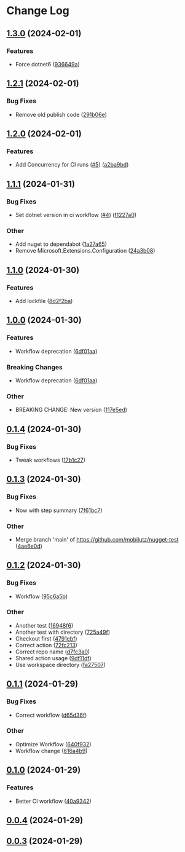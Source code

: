 # Change Log

<a name="1.3.0"></a>
## [1.3.0](https://www.github.com/tlabster/nugget-test/releases/tag/v1.3.0) (2024-02-01)

### Features

* Force dotnet6 ([936649a](https://www.github.com/tlabster/nugget-test/commit/936649ae43a013644ea43907d9276f07df6ce496))

<a name="1.2.1"></a>
## [1.2.1](https://www.github.com/tlabster/nugget-test/releases/tag/v1.2.1) (2024-02-01)

### Bug Fixes

* Remove old publish code ([291b06e](https://www.github.com/tlabster/nugget-test/commit/291b06e6fad61901970097da58ab5585f6c619d4))

<a name="1.2.0"></a>
## [1.2.0](https://www.github.com/mobilutz/nugget-test/releases/tag/v1.2.0) (2024-02-01)

### Features

* Add Concurrency for CI runs ([#5](https://www.github.com/mobilutz/nugget-test/issues/5)) ([a2ba9bd](https://www.github.com/mobilutz/nugget-test/commit/a2ba9bd96400850036c8b11af53143ec626f254d))

<a name="1.1.1"></a>
## [1.1.1](https://www.github.com/mobilutz/nugget-test/releases/tag/v1.1.1) (2024-01-31)

### Bug Fixes

* Set dotnet version in ci workflow ([#4](https://www.github.com/mobilutz/nugget-test/issues/4)) ([f1227a0](https://www.github.com/mobilutz/nugget-test/commit/f1227a07b7e403789225df83c6da6a59a844e87f))

### Other

* Add nuget to dependabot ([1a27a65](https://www.github.com/mobilutz/nugget-test/commit/1a27a65815c0c9ce7b064ce0a295c5e7e5b8a52c))
* Remove Microsoft.Extensions.Configuration ([24a3b08](https://www.github.com/mobilutz/nugget-test/commit/24a3b086e244a63a34375a6485f3d99059fafeb3))

<a name="1.1.0"></a>
## [1.1.0](https://www.github.com/mobilutz/nugget-test/releases/tag/v1.1.0) (2024-01-30)

### Features

* Add lockfile ([8d2f2ba](https://www.github.com/mobilutz/nugget-test/commit/8d2f2baf98a087e73b81d5ee746d044fb4b9bb82))

<a name="1.0.0"></a>
## [1.0.0](https://www.github.com/mobilutz/nugget-test/releases/tag/v1.0.0) (2024-01-30)

### Features

* Workflow deprecation ([6df01aa](https://www.github.com/mobilutz/nugget-test/commit/6df01aac941ba61147a58f9f1d1914018537e9a7))

### Breaking Changes

* Workflow deprecation ([6df01aa](https://www.github.com/mobilutz/nugget-test/commit/6df01aac941ba61147a58f9f1d1914018537e9a7))

### Other

* BREAKING CHANGE: New version ([117e5ed](https://www.github.com/mobilutz/nugget-test/commit/117e5ededcd524f2d53fe89595ebedac3f18e364))

<a name="0.1.4"></a>
## [0.1.4](https://www.github.com/mobilutz/nugget-test/releases/tag/v0.1.4) (2024-01-30)

### Bug Fixes

* Tweak workflows ([17b1c27](https://www.github.com/mobilutz/nugget-test/commit/17b1c279ab242303f735cb3d948c78b07b3761e7))

<a name="0.1.3"></a>
## [0.1.3](https://www.github.com/mobilutz/nugget-test/releases/tag/v0.1.3) (2024-01-30)

### Bug Fixes

* Now with step summary ([7f61bc7](https://www.github.com/mobilutz/nugget-test/commit/7f61bc7de168081c8e18e2dba43385bc0f1e3a8c))

### Other

* Merge branch 'main' of https://github.com/mobilutz/nugget-test ([4ae6e0d](https://www.github.com/mobilutz/nugget-test/commit/4ae6e0d6314a978b1aa40b4f98f665cf86e41388))

<a name="0.1.2"></a>
## [0.1.2](https://www.github.com/mobilutz/nugget-test/releases/tag/v0.1.2) (2024-01-30)

### Bug Fixes

* Workflow ([95c6a5b](https://www.github.com/mobilutz/nugget-test/commit/95c6a5b2b995f1000cb83e02fbf91b5a6beb8226))

### Other

* Another test ([16948f6](https://www.github.com/mobilutz/nugget-test/commit/16948f6aa621b53b9ae5b5f4cd65a877426a72f6))
* Another test with directory ([725a49f](https://www.github.com/mobilutz/nugget-test/commit/725a49fd6fa20f449f182652b6b0f37e7c6ca00a))
* Checkout first ([4791ebf](https://www.github.com/mobilutz/nugget-test/commit/4791ebf70ee126b9d9a01992793e8197eac70ba8))
* Correct action ([72fc213](https://www.github.com/mobilutz/nugget-test/commit/72fc2132d2c9375cd7105eaae60c4f6593166cfe))
* Correct repo name ([d7fc3a0](https://www.github.com/mobilutz/nugget-test/commit/d7fc3a01d18e75a18357e52e355e8b8cbb349d02))
* Shared action usage ([9df11df](https://www.github.com/mobilutz/nugget-test/commit/9df11df3d2cdeb040372498ff9b84a637a3d4a45))
* Use workspace directory ([fa27507](https://www.github.com/mobilutz/nugget-test/commit/fa2750742d7f4e4ec7e68062887d94bd12e4c11b))

<a name="0.1.1"></a>
## [0.1.1](https://www.github.com/mobilutz/nugget-test/releases/tag/v0.1.1) (2024-01-29)

### Bug Fixes

* Correct workflow ([d65d36f](https://www.github.com/mobilutz/nugget-test/commit/d65d36ff1556069cdaac6dd5a82fd60950f67f1b))

### Other

* Optimize Workflow ([640f932](https://www.github.com/mobilutz/nugget-test/commit/640f932f7d9b23b3559fcc26007be650d747b771))
* Workflow change ([616a4b9](https://www.github.com/mobilutz/nugget-test/commit/616a4b9e0e64c58776aca088dfd9536cfbd887a9))

<a name="0.1.0"></a>
## [0.1.0](https://www.github.com/mobilutz/nugget-test/releases/tag/v0.1.0) (2024-01-29)

### Features

* Better CI workflow ([40a9342](https://www.github.com/mobilutz/nugget-test/commit/40a93424b07288491f93e6d6300fc7fb85ee1086))

<a name="0.0.4"></a>
## [0.0.4](https://www.github.com/mobilutz/nugget-test/releases/tag/v0.0.4) (2024-01-29)

<a name="0.0.3"></a>
## [0.0.3](https://www.github.com/mobilutz/nugget-test/releases/tag/v0.0.3) (2024-01-29)

